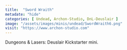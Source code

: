 ```yaml
---
title:  "Sword Wraith"
metadate: "hide"
categories: [ Undead, Archon-Studio, DnL-Deuslair ]
image: "/assets/images/minis/undead/SwordWraith6.png"
visit: "https://www.archon-studio.com"
---
```

Dungeons & Lasers: Deuslair Kickstarter mini.